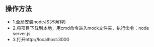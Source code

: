 ## 操作方法

- 1.全局安装nodeJS(不解释)
- 2.将项目下载到本地，用cmd命令进入mock文件夹，执行命令：node server.js
- 3.打开http://localhost:3000
